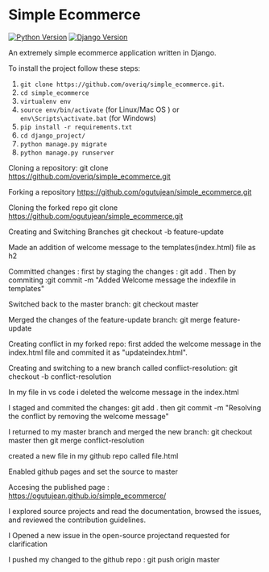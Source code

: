 # Simple Ecommerce

[![Python Version](https://img.shields.io/badge/python-3.5-brightgreen.svg)](https://python.org)
[![Django Version](https://img.shields.io/badge/django-2.0-brightgreen.svg)](https://djangoproject.com)

An extremely simple ecommerce application written in Django.

To install the project follow these steps:

1. `git clone https://github.com/overiq/simple_ecommerce.git`.
1. `cd simple_ecommerce`
1. `virtualenv env`
1. `source env/bin/activate` (for Linux/Mac OS ) or `env\Scripts\activate.bat` (for Windows)
1. `pip install -r requirements.txt`
1. `cd django_project/`
1. `python manage.py migrate`
1. `python manage.py runserver`



Cloning a repository:
  git clone https://github.com/overiq/simple_ecommerce.git

Forking a repository
  https://github.com/ogutujean/simple_ecommerce.git

Cloning the forked repo
  git clone https://github.com/ogutujean/simple_ecommerce.git

Creating and Switching Branches
  git checkout -b feature-update

Made an addition of welcome message to the templates(index.html) file as h2

Committed changes : first by staging the changes : git add .
                    Then by commiting :git commit -m "Added Welcome message the indexfile in templates"

Switched back to the master branch: git checkout master

Merged the changes of the feature-update branch: git merge feature-update

Creating conflict in my forked repo: first added the welcome message in the index.html file and commited it as "updateindex.html".

Creating and switching to a new branch called conflict-resolution: git checkout -b conflict-resolution

In my file in vs code i deleted the welcome message in the index.html

I staged and commited the changes: git add .   then     git commit -m "Resolving the conflict by removing the welcome message"

I returned to my master branch and merged the new branch: git checkout master     then    git merge conflict-resolution

created a new file in my github repo called file.html

Enabled github pages and set the source to master

Accesing the published page : https://ogutujean.github.io/simple_ecommerce/

I explored source projects and read the documentation, browsed the issues, and reviewed the contribution guidelines.

 I Opened a new issue in the open-source projectand  requested for clarification

 I pushed my changed to the github repo : git push origin master








